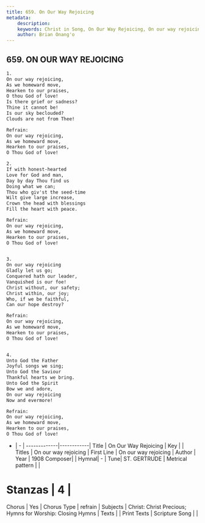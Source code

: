 ```yaml
---
title: 659. On Our Way Rejoicing
metadata:
    description: 
    keywords: Christ in Song, On Our Way Rejoicing, On our way rejoicing, On our way rejoicing
    author: Brian Onang'o
---
```



## 659. ON OUR WAY REJOICING

```txt
1.
On our way rejoicing,
As we homeward move,
Hearken to our praises,
O thou God of love!
Is there grief or sadness?
Thine it cannot be!
Is our sky beclouded?
Clouds are not from Thee!

Refrain:
On our way rejoicing,
As we homeward move,
Hearken to our praises,
O Thou God of love!

2.
If with honest-hearted
Love for God and man,
Day by day Thou find us
Doing what we can;
Thou who giv'st the seed-time
Wilt give large increase,
Crown the head with blessings
Fill the heart with peace. 

Refrain:
On our way rejoicing,
As we homeward move,
Hearken to our praises,
O Thou God of love!


3.
On our way rejoicing
Gladly let us go;
Conquered hath our leader,
Vanquished is our foe!
Christ without, our safety;
Christ within, our joy;
Who, if we be faithful,
Can our hope destroy? 

Refrain:
On our way rejoicing,
As we homeward move,
Hearken to our praises,
O Thou God of love!


4.
Unto God the Father
Joyful songs we sing;
Unto God the Saviour
Thankful hearts we bring.
Unto God the Spirit
Bow we and adore,
On our way rejoicing
Now and evermore! 

Refrain:
On our way rejoicing,
As we homeward move,
Hearken to our praises,
O Thou God of love!

```

- |   -  |
-------------|------------|
Title | On Our Way Rejoicing |
Key |  |
Titles | On our way rejoicing |
First Line | On our way rejoicing |
Author | 
Year | 1908
Composer|  |
Hymnal|  - |
Tune| ST. GERTRUDE |
Metrical pattern | |
# Stanzas | 4 |
Chorus | Yes |
Chorus Type | refrain |
Subjects | Christ: Christ Precious; Hymns for Worship: Closing Hymns |
Texts |  |
Print Texts | 
Scripture Song |  |
  

